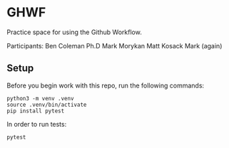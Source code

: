 
# GHWF

Practice space for using the Github Workflow.

Participants:
Ben Coleman Ph.D
Mark Morykan
Matt Kosack
Mark (again)

## Setup

Before you begin work with this repo, run the following commands:

```
python3 -m venv .venv
source .venv/bin/activate
pip install pytest
```

In order to run tests:
```
pytest
```
